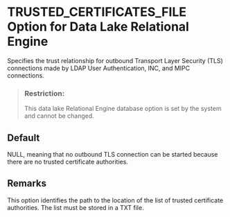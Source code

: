 <!-- loioa3de3db284f2101596c9ceaf73ee5aaa -->

# TRUSTED\_CERTIFICATES\_FILE Option for Data Lake Relational Engine

Specifies the trust relationship for outbound Transport Layer Security \(TLS\) connections made by LDAP User Authentication, INC, and MIPC connections.



> ### Restriction:  
> This data lake Relational Engine database option is set by the system and cannot be changed.



<a name="loioa3de3db284f2101596c9ceaf73ee5aaa__iq_refso_699"/>

## Default

NULL, meaning that no outbound TLS connection can be started because there are no trusted certificate authorities.



<a name="loioa3de3db284f2101596c9ceaf73ee5aaa__iq_refso_701"/>

## Remarks

This option identifies the path to the location of the list of trusted certificate authorities. The list must be stored in a TXT file.

